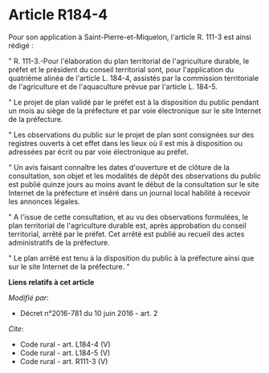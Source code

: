 # Article R184-4

Pour son application à Saint-Pierre-et-Miquelon, l'article R. 111-3 est ainsi rédigé : 

" R. 111-3.-Pour l'élaboration du plan territorial de l'agriculture durable, le préfet et le président du conseil territorial
sont, pour l'application du quatrième alinéa de l'article L. 184-4, assistés par la commission territoriale de l'agriculture
et de l'aquaculture prévue par l'article L. 184-5. 

" Le projet de plan validé par le préfet est à la disposition du public pendant un mois au siège de la préfecture et par voie
électronique sur le site Internet de la préfecture. 

" Les observations du public sur le projet de plan sont consignées sur des registres ouverts à cet effet dans les lieux où il
est mis à disposition ou adressées par écrit ou par voie électronique au préfet. 

" Un avis faisant connaître les dates d'ouverture et de clôture de la consultation, son objet et les modalités de dépôt des
observations du public est publié quinze jours au moins avant le début de la consultation sur le site Internet de la
préfecture et inséré dans un journal local habilité à recevoir les annonces légales. 

" A l'issue de cette consultation, et au vu des observations formulées, le plan territorial de l'agriculture durable est,
après approbation du conseil territorial, arrêté par le préfet. Cet arrêté est publié au recueil des actes administratifs de
la préfecture. 

" Le plan arrêté est tenu à la disposition du public à la préfecture ainsi que sur le site Internet de la préfecture. "

**Liens relatifs à cet article**

_Modifié par_:

  - Décret n°2016-781 du 10 juin 2016 - art. 2

_Cite_:

  - Code rural - art. L184-4 (V)
  - Code rural - art. L184-5 (V)
  - Code rural - art. R111-3 (V)
